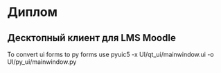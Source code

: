# Диплом
## Десктопный клиент для LMS Moodle



To convert ui forms to py forms use pyuic5 -x UI/qt_ui/mainwindow.ui -o UI/py_ui/mainwindow.py
